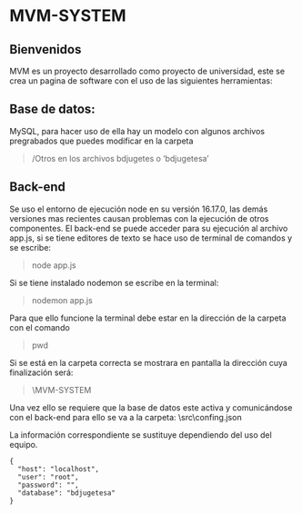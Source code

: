 # MVM-SYSTEM

## Bienvenidos 
MVM es un proyecto desarrollado como proyecto de universidad, este se crea un pagina de software con el uso de las siguientes herramientas:

## Base de datos: 
MySQL, para hacer uso de ella hay un modelo con algunos archivos pregrabados que puedes modificar en la carpeta 
>/Otros en los archivos bdjugetes o ‘bdjugetesa’

## Back-end 
Se uso el entorno de ejecución node en su versión 16.17.0, las demás versiones mas recientes causan problemas con la ejecución de otros componentes. El back-end  se puede acceder para su ejecución al archivo app.js, si se tiene editores de texto se hace uso de terminal de comandos y se escribe:

> node app.js 

Si se tiene instalado nodemon se escribe en la terminal:

> nodemon app.js

Para que ello funcione la terminal debe estar en la dirección de la carpeta con el comando 

> pwd 

Si se está en la carpeta correcta se mostrara en pantalla la dirección cuya finalización será:

> \MVM-SYSTEM

Una vez ello se requiere que la base de datos este activa y comunicándose con el back-end  para ello se va a la carpeta:
\src\confing.json

La información correspondiente se sustituye dependiendo del uso del equipo.



    {
      "host": "localhost",
      "user": "root",
      "password": "",
      "database": "bdjugetesa"
    }
